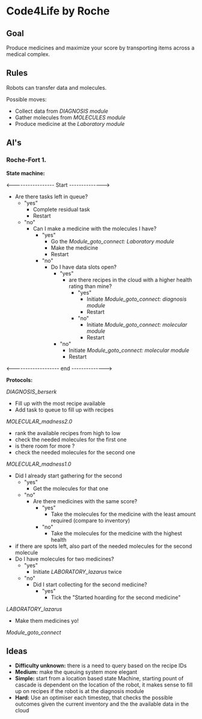# Code4Life by Roche

## Goal
Produce medicines and maximize your score by transporting items across a medical complex.

## Rules
Robots can transfer data and molecules.

Possible moves:
* Collect data from *DIAGNOSIS module*
* Gather molecules from *MOLECULES module*
* Produce medicine at the *Laboratory module*

## AI's

### Roche-Fort 1.

**State machine:**

<----------------- Start -------------->

* Are there tasks left in queue?
  * "yes"
    * Complete residual task
    * Restart
  * "no"
    * Can I make a medicine with the molecules I have?
      * "yes"
        * Go the *Module_goto_connect: Laboratory module*
        * Make the medicine
        * Restart
      * "no"
        * Do I have data slots open?
          * "yes"
            * are there recipes in the cloud with a higher health rating than mine?
              * "yes"
                * Initiate *Module_goto_connect: diagnosis module*
                * Restart
              * "no"
                * Initiate  *Module_goto_connect: molecular module*
                * Restart
          * "no"
            * Initiate  *Module_goto_connect: molecular module*
            * Restart

<------------------- end -------------->

**Protocols:**

*DIAGNOSIS_berserk*
* Fill up with the most recipe available
* Add task to queue to fill up with recipes

*MOLECULAR_madness2.0*
* rank the available recipes from high to low
* check the needed molecules for the first one
* is there room for more ?
* check the needed molecules for the second one

*MOLECULAR_madness1.0*
* Did I already start gathering for the second
  * "yes"
    * Get the molecules for that one
  * "no"
    * Are there medicines with the same score?
      * "yes"
        * Take the molecules for the medicine with the least amount required (compare to inventory)
      * "no"
        * Take the molecules for the medicine with the highest health
* if there are spots left, also part of the needed molecules for the second molecule
* Do I have molecules for two medicines?
  * "yes"
    * Initiate *LABORATORY_lazarus* twice
  * "no"
    * Did I start collecting for the second medicine?
      * "yes"
        * Tick the "Started hoarding for the second medicine"

*LABORATORY_lazarus*
* Make them medicines yo!

*Module_goto_connect*

## Ideas
* **Difficulty unknown:** there is a need to query based on the recipe IDs
* **Medium:** make the queuing system more elegant
* **Simple:** start from a location based state Machine, starting pount of cascade is dependent on the location of the robot, it makes sense to fill up on recipes if the robot is at the diagnosis module
* **Hard:** Use an optimiser each timestep, that checks the possible outcomes given the current inventory and the the available data in the cloud
